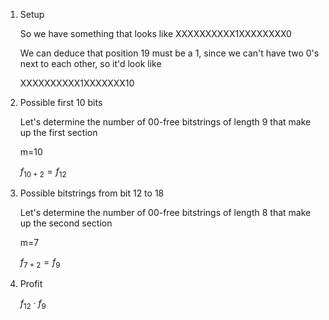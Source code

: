 1. Setup

   So we have something that looks like XXXXXXXXXX1XXXXXXXX0

   We can deduce that position 19 must be a 1, since we can't have two 0's next to each other, so it'd look like

   XXXXXXXXXX1XXXXXXX10

2. Possible first 10 bits

   Let's determine the number of 00-free bitstrings of length 9 that make up the first section

   m=10

   $f_{10+2} = f_{12}$

3. Possible bitstrings from bit 12 to 18

   Let's determine the number of 00-free bitstrings of length 8 that make up the second section

   m=7

   $f_{7+2} = f_{9}$

4. Profit

   $f_{12} \cdot f_{9}$
